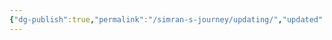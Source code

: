 ```yaml
---
{"dg-publish":true,"permalink":"/simran-s-journey/updating/","updated":"2025-02-24T10:04:41.959+05:30"}
---
```





